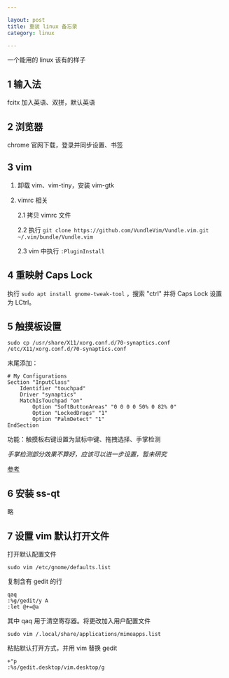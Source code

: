 ```yaml
---

layout: post
title: 重装 linux 备忘录
category: linux

---
```


一个能用的 linux 该有的样子

<!--description-->

## 1 输入法
fcitx 加入英语、双拼，默认英语

## 2 浏览器
chrome 官网下载，登录并同步设置、书签

## 3 vim
1. 卸载 vim、vim-tiny，安装 vim-gtk
2. vimrc 相关

    2.1 拷贝 vimrc 文件

    2.2 执行 `git clone https://github.com/VundleVim/Vundle.vim.git ~/.vim/bundle/Vundle.vim`

    2.3 vim 中执行 `:PluginInstall`

## 4 重映射 Caps Lock
执行 `sudo apt install gnome-tweak-tool` ，搜索 "ctrl" 并将 Caps Lock 设置为 LCtrl。

## 5 触摸板设置

    sudo cp /usr/share/X11/xorg.conf.d/70-synaptics.conf /etc/X11/xorg.conf.d/70-synaptics.conf

末尾添加：

    # My Configurations
    Section "InputClass"
        Identifier "touchpad"
        Driver "synaptics"
        MatchIsTouchpad "on"
            Option "SoftButtonAreas" "0 0 0 0 50% 0 82% 0"
            Option "LockedDrags" "1"
            Option "PalmDetect" "1"
    EndSection

功能：触摸板右键设置为鼠标中键、拖拽选择、手掌检测

*手掌检测部分效果不算好，应该可以进一步设置，暂未研究*

[ 参考 ](https://wiki.archlinux.org/index.php/Touchpad_Synaptics#Configuration)

## 6 安装 ss-qt
略

## 7 设置 vim 默认打开文件
打开默认配置文件

    sudo vim /etc/gnome/defaults.list

复制含有 gedit 的行

    qaq
    :%g/gedit/y A
    :let @+=@a

其中 qaq 用于清空寄存器。将更改加入用户配置文件

    sudo vim /.local/share/applications/mimeapps.list

粘贴默认打开方式，并用 vim 替换 gedit

    +"p
    :%s/gedit.desktop/vim.desktop/g
